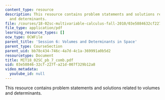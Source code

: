 ```yaml
---
content_type: resource
description: This resource contains problem statements and solutions related to volumes
  and determinants.
file: /courses/18-02sc-multivariable-calculus-fall-2010/03e5884632cf227fa21d007f329b12a8_MIT18_02SC_pb_7_comb.pdf
file_type: application/pdf
learning_resource_types: []
ocw_type: OCWFile
parent_title: 'Session 6: Volumes and Determinants in Space'
parent_type: CourseSection
parent_uid: bb78c434-746c-4a7d-4c1a-369991a0b5d2
resourcetype: Document
title: MIT18_02SC_pb_7_comb.pdf
uid: 03e58846-32cf-227f-a21d-007f329b12a8
video_metadata:
  youtube_id: null
---
```

This resource contains problem statements and solutions related to volumes and determinants.

